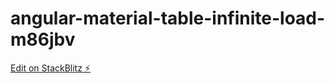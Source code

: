 # angular-material-table-infinite-load-m86jbv

[Edit on StackBlitz ⚡️](https://stackblitz.com/edit/angular-material-table-infinite-load-m86jbv)